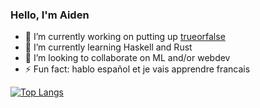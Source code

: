 ### Hello, I'm Aiden

+ 🔭 I’m currently working on putting up [trueorfalse](trueorfalse.online)
+ 🌱 I’m currently learning Haskell and Rust
+ 👯 I’m looking to collaborate on ML and/or webdev
+ ⚡ Fun fact: hablo español et je vais apprendre francais

[![Top Langs](https://github-readme-stats.vercel.app/api/top-langs/?username=aidencullo&hide=html,css,tex,pascal&langs_count=20)](https://github.com/anuraghazra/github-readme-stats)
